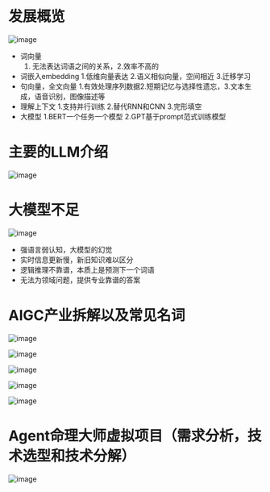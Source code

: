 # 发展概览
![image](https://github.com/user-attachments/assets/be518167-6a09-404b-9d55-0ad14d61a58a)

- 词向量
  1. 无法表达词语之间的关系，2.效率不高的
- 词嵌入embedding
  1.低维向量表达
  2.语义相似向量，空间相近
  3.迁移学习
- 句向量，全文向量
  1.有效处理序列数据2.短期记忆与选择性遗忘，3.文本生成，语音识别，图像描述等
- 理解上下文
  1.支持并行训练
  2.替代RNN和CNN
  3.完形填空
- 大模型
  1.BERT一个任务一个模型
  2.GPT基于prompt范式训练模型
# 主要的LLM介绍

![image](https://github.com/user-attachments/assets/85b9f139-8b25-4431-b0a0-0e11feb23582)

# 大模型不足

![image](https://github.com/user-attachments/assets/94afb59c-2717-40c1-9542-6213aa28ec9b)


- 强语言弱认知，大模型的幻觉
- 实时信息更新慢，新旧知识难以区分
- 逻辑推理不靠谱，本质上是预测下一个词语
- 无法为领域问题，提供专业靠谱的答案
#  AIGC产业拆解以及常见名词

![image](https://github.com/user-attachments/assets/b1ea4e72-3225-4e05-a0e4-a867af745fcc)

![image](https://github.com/user-attachments/assets/5c86d719-57ae-426e-8789-46ae54eca806)


![image](https://github.com/user-attachments/assets/f0621c03-a26a-47bc-8baa-75e82de29e65)

![image](https://github.com/user-attachments/assets/8ef171b1-9337-4981-8f01-ed08ac7deb21)

![image](https://github.com/user-attachments/assets/67aed9ff-0ab8-4349-a2aa-ecf95512304a)

# Agent命理大师虚拟项目（需求分析，技术选型和技术分解）

![image](https://github.com/user-attachments/assets/650a7d2d-56db-4df0-92ba-d2d52d193565)



